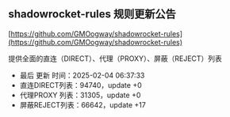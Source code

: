 ## shadowrocket-rules 规则更新公告

[https://github.com/GMOogway/shadowrocket-rules](https://github.com/GMOogway/shadowrocket-rules)

提供全面的直连（DIRECT）、代理（PROXY）、屏蔽（REJECT）列表
- 最后 更新 时间：2025-02-04 06:37:33
- 直连DIRECT列表：94740，update +0
- 代理PROXY 列表：31305，update +0
- 屏蔽REJECT列表：66642，update +17